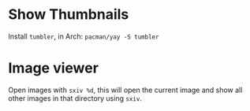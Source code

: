 # Show Thumbnails

Install `tumbler`, in Arch:
`pacman/yay -S tumbler`

# Image viewer

Open images with `sxiv %d`, this will open the current image and show all other images in that directory using `sxiv`.
